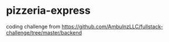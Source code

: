 # pizzeria-express
coding challenge from https://github.com/AmbulnzLLC/fullstack-challenge/tree/master/backend

